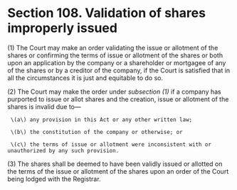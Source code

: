 # Section 108. Validation of shares improperly issued

\(1\) The Court may make an order validating the issue or allotment of the shares or confirming the terms of issue or allotment of the shares or both upon an application by the company or a shareholder or mortgagee of any of the shares or by a creditor of the company, if the Court is satisfied that in all the circumstances it is just and equitable to do so.

\(2\) The Court may make the order under _subsection \(1\)_ if a company has purported to issue or allot shares and the creation, issue or allotment of the shares is invalid due to—

     \(a\) any provision in this Act or any other written law; 

     \(b\) the constitution of the company or otherwise; or 

     \(c\) the terms of issue or allotment were inconsistent with or unauthorized by any such provision.

\(3\) The shares shall be deemed to have been validly issued or allotted on the terms of the issue or allotment of the shares upon an order of the Court being lodged with the Registrar.

